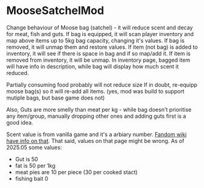 # MooseSatchelMod

Change behaviour of Moose bag (satchel) - it will reduce scent and decay for meat, fish and guts.
If bag is equipped, it will scan player inventory and map above items up to 5kg bag capacity, changing it's values.
If bag is removed, it will unmap them and restore values.
If item (not bag) is added to inventory, it will see if there is space in bag and if so map/add it.
If item is removed from inventory, it will be unmap.
In inventory page, bagged item will have info in description, while bag will display how much scent it reduced.

Partially consuming food probably will not reduce size
If in doubt, re-equipp moose bag(s) so it will re-add all items.
(yes, mod was build to support mutiple bags, but base game does not)

Also, Guts are more smelly than meat per kg - while bag doesn't prioritise any item/group, manually dropping other ones and adding guts first is a good idea.

Scent value is from vanilla game and it's a arbiary number. [Fandom wiki have info on that](https://thelongdark.fandom.com/wiki/Scent). That said, values on that page might be wrong.
As of 2025.05 some values:
* Gut is 50
* fat is 50 per 1kg
* meat pies are 10 per piece (30 per cooked stact)
* fishing bait 0 
